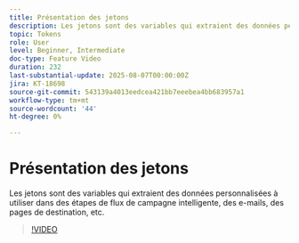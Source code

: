 ```yaml
---
title: Présentation des jetons
description: Les jetons sont des variables qui extraient des données personnalisées à utiliser dans des étapes de flux de campagne intelligente, des e-mails, des pages de destination, etc.
topic: Tokens
role: User
level: Beginner, Intermediate
doc-type: Feature Video
duration: 232
last-substantial-update: 2025-08-07T00:00:00Z
jira: KT-18698
source-git-commit: 543139a4013eedcea421bb7eeebea4bb683957a1
workflow-type: tm+mt
source-wordcount: '44'
ht-degree: 0%

---
```



# Présentation des jetons

Les jetons sont des variables qui extraient des données personnalisées à utiliser dans des étapes de flux de campagne intelligente, des e-mails, des pages de destination, etc.

>[!VIDEO](https://video.tv.adobe.com/v/3470560/?learn=on&enablevpops)
